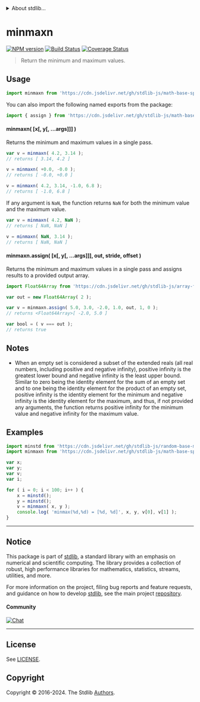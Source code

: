 <!--

@license Apache-2.0

Copyright (c) 2018 The Stdlib Authors.

Licensed under the Apache License, Version 2.0 (the "License");
you may not use this file except in compliance with the License.
You may obtain a copy of the License at

   http://www.apache.org/licenses/LICENSE-2.0

Unless required by applicable law or agreed to in writing, software
distributed under the License is distributed on an "AS IS" BASIS,
WITHOUT WARRANTIES OR CONDITIONS OF ANY KIND, either express or implied.
See the License for the specific language governing permissions and
limitations under the License.

-->


<details>
  <summary>
    About stdlib...
  </summary>
  <p>We believe in a future in which the web is a preferred environment for numerical computation. To help realize this future, we've built stdlib. stdlib is a standard library, with an emphasis on numerical and scientific computation, written in JavaScript (and C) for execution in browsers and in Node.js.</p>
  <p>The library is fully decomposable, being architected in such a way that you can swap out and mix and match APIs and functionality to cater to your exact preferences and use cases.</p>
  <p>When you use stdlib, you can be absolutely certain that you are using the most thorough, rigorous, well-written, studied, documented, tested, measured, and high-quality code out there.</p>
  <p>To join us in bringing numerical computing to the web, get started by checking us out on <a href="https://github.com/stdlib-js/stdlib">GitHub</a>, and please consider <a href="https://opencollective.com/stdlib">financially supporting stdlib</a>. We greatly appreciate your continued support!</p>
</details>

# minmaxn

[![NPM version][npm-image]][npm-url] [![Build Status][test-image]][test-url] [![Coverage Status][coverage-image]][coverage-url] <!-- [![dependencies][dependencies-image]][dependencies-url] -->

> Return the minimum and maximum values.

<!-- Section to include introductory text. Make sure to keep an empty line after the intro `section` element and another before the `/section` close. -->

<section class="intro">

</section>

<!-- /.intro -->

<!-- Package usage documentation. -->



<section class="usage">

## Usage

```javascript
import minmaxn from 'https://cdn.jsdelivr.net/gh/stdlib-js/math-base-special-minmaxn@deno/mod.js';
```

You can also import the following named exports from the package:

```javascript
import { assign } from 'https://cdn.jsdelivr.net/gh/stdlib-js/math-base-special-minmaxn@deno/mod.js';
```

#### minmaxn( \[x\[, y\[, ...args]]] )

Returns the minimum and maximum values in a single pass.

```javascript
var v = minmaxn( 4.2, 3.14 );
// returns [ 3.14, 4.2 ]

v = minmaxn( +0.0, -0.0 );
// returns [ -0.0, +0.0 ]

v = minmaxn( 4.2, 3.14, -1.0, 6.8 );
// returns [ -1.0, 6.8 ]
```

If any argument is `NaN`, the function returns `NaN` for both the minimum value and the maximum value.

```javascript
var v = minmaxn( 4.2, NaN );
// returns [ NaN, NaN ]

v = minmaxn( NaN, 3.14 );
// returns [ NaN, NaN ]
```

#### minmaxn.assign( \[x\[, y\[, ...args]]], out, stride, offset )

Returns the minimum and maximum values in a single pass and assigns results to a provided output array.

```javascript
import Float64Array from 'https://cdn.jsdelivr.net/gh/stdlib-js/array-float64@deno/mod.js';

var out = new Float64Array( 2 );

var v = minmaxn.assign( 5.0, 3.0, -2.0, 1.0, out, 1, 0 );
// returns <Float64Array>[ -2.0, 5.0 ]

var bool = ( v === out );
// returns true
```

</section>

<!-- /.usage -->

<!-- Package usage notes. Make sure to keep an empty line after the `section` element and another before the `/section` close. -->

<section class="notes">

## Notes

-   When an empty set is considered a subset of the extended reals (all real numbers, including positive and negative infinity), positive infinity is the greatest lower bound and negative infinity is the least upper bound. Similar to zero being the identity element for the sum of an empty set and to one being the identity element for the product of an empty set, positive infinity is the identity element for the minimum and negative infinity is the identity element for the maximum, and thus, if not provided any arguments, the function returns positive infinity for the minimum value and negative infinity for the maximum value.

</section>

<!-- /.notes -->

<!-- Package usage examples. -->

<section class="examples">

## Examples

<!-- eslint no-undef: "error" -->

```javascript
import minstd from 'https://cdn.jsdelivr.net/gh/stdlib-js/random-base-minstd-shuffle@deno/mod.js';
import minmaxn from 'https://cdn.jsdelivr.net/gh/stdlib-js/math-base-special-minmaxn@deno/mod.js';

var x;
var y;
var v;
var i;

for ( i = 0; i < 100; i++ ) {
    x = minstd();
    y = minstd();
    v = minmaxn( x, y );
    console.log( 'minmax(%d,%d) = [%d, %d]', x, y, v[0], v[1] );
}
```

</section>

<!-- /.examples -->

<!-- Section to include cited references. If references are included, add a horizontal rule *before* the section. Make sure to keep an empty line after the `section` element and another before the `/section` close. -->

<section class="references">

</section>

<!-- /.references -->

<!-- Section for related `stdlib` packages. Do not manually edit this section, as it is automatically populated. -->

<section class="related">

</section>

<!-- /.related -->

<!-- Section for all links. Make sure to keep an empty line after the `section` element and another before the `/section` close. -->


<section class="main-repo" >

* * *

## Notice

This package is part of [stdlib][stdlib], a standard library with an emphasis on numerical and scientific computing. The library provides a collection of robust, high performance libraries for mathematics, statistics, streams, utilities, and more.

For more information on the project, filing bug reports and feature requests, and guidance on how to develop [stdlib][stdlib], see the main project [repository][stdlib].

#### Community

[![Chat][chat-image]][chat-url]

---

## License

See [LICENSE][stdlib-license].


## Copyright

Copyright &copy; 2016-2024. The Stdlib [Authors][stdlib-authors].

</section>

<!-- /.stdlib -->

<!-- Section for all links. Make sure to keep an empty line after the `section` element and another before the `/section` close. -->

<section class="links">

[npm-image]: http://img.shields.io/npm/v/@stdlib/math-base-special-minmaxn.svg
[npm-url]: https://npmjs.org/package/@stdlib/math-base-special-minmaxn

[test-image]: https://github.com/stdlib-js/math-base-special-minmaxn/actions/workflows/test.yml/badge.svg?branch=v0.2.2
[test-url]: https://github.com/stdlib-js/math-base-special-minmaxn/actions/workflows/test.yml?query=branch:v0.2.2

[coverage-image]: https://img.shields.io/codecov/c/github/stdlib-js/math-base-special-minmaxn/main.svg
[coverage-url]: https://codecov.io/github/stdlib-js/math-base-special-minmaxn?branch=main

<!--

[dependencies-image]: https://img.shields.io/david/stdlib-js/math-base-special-minmaxn.svg
[dependencies-url]: https://david-dm.org/stdlib-js/math-base-special-minmaxn/main

-->

[chat-image]: https://img.shields.io/gitter/room/stdlib-js/stdlib.svg
[chat-url]: https://app.gitter.im/#/room/#stdlib-js_stdlib:gitter.im

[stdlib]: https://github.com/stdlib-js/stdlib

[stdlib-authors]: https://github.com/stdlib-js/stdlib/graphs/contributors

[umd]: https://github.com/umdjs/umd
[es-module]: https://developer.mozilla.org/en-US/docs/Web/JavaScript/Guide/Modules

[deno-url]: https://github.com/stdlib-js/math-base-special-minmaxn/tree/deno
[deno-readme]: https://github.com/stdlib-js/math-base-special-minmaxn/blob/deno/README.md
[umd-url]: https://github.com/stdlib-js/math-base-special-minmaxn/tree/umd
[umd-readme]: https://github.com/stdlib-js/math-base-special-minmaxn/blob/umd/README.md
[esm-url]: https://github.com/stdlib-js/math-base-special-minmaxn/tree/esm
[esm-readme]: https://github.com/stdlib-js/math-base-special-minmaxn/blob/esm/README.md
[branches-url]: https://github.com/stdlib-js/math-base-special-minmaxn/blob/main/branches.md

[stdlib-license]: https://raw.githubusercontent.com/stdlib-js/math-base-special-minmaxn/main/LICENSE

<!-- <related-links> -->

<!-- </related-links> -->

</section>

<!-- /.links -->
